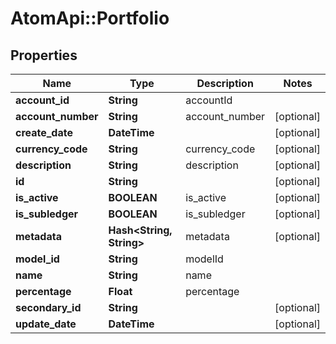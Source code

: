 # AtomApi::Portfolio

## Properties
Name | Type | Description | Notes
------------ | ------------- | ------------- | -------------
**account_id** | **String** | accountId | 
**account_number** | **String** | account_number | [optional] 
**create_date** | **DateTime** |  | [optional] 
**currency_code** | **String** | currency_code | [optional] 
**description** | **String** | description | [optional] 
**id** | **String** |  | [optional] 
**is_active** | **BOOLEAN** | is_active | [optional] 
**is_subledger** | **BOOLEAN** | is_subledger | [optional] 
**metadata** | **Hash&lt;String, String&gt;** | metadata | [optional] 
**model_id** | **String** | modelId | 
**name** | **String** | name | 
**percentage** | **Float** | percentage | 
**secondary_id** | **String** |  | [optional] 
**update_date** | **DateTime** |  | [optional] 


